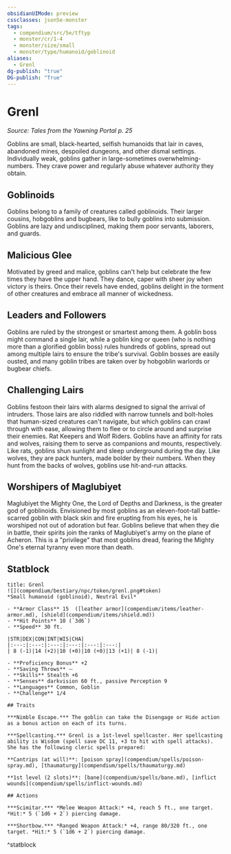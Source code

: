 ```yaml
---
obsidianUIMode: preview
cssclasses: json5e-monster
tags:
  - compendium/src/5e/tftyp
  - monster/cr/1-4
  - monster/size/small
  - monster/type/humanoid/goblinoid
aliases:
  - Grenl
dg-publish: "true"
DG-publish: "True"
---
```

# Grenl
*Source: Tales from the Yawning Portal p. 25*  

Goblins are small, black-hearted, selfish humanoids that lair in caves, abandoned mines, despoiled dungeons, and other dismal settings. Individually weak, goblins gather in large-sometimes overwhelming-numbers. They crave power and regularly abuse whatever authority they obtain.

## Goblinoids

Goblins belong to a family of creatures called goblinoids. Their larger cousins, hobgoblins and bugbears, like to bully goblins into submission. Goblins are lazy and undisciplined, making them poor servants, laborers, and guards.

## Malicious Glee

Motivated by greed and malice, goblins can't help but celebrate the few times they have the upper hand. They dance, caper with sheer joy when victory is theirs. Once their revels have ended, goblins delight in the torment of other creatures and embrace all manner of wickedness.

## Leaders and Followers

Goblins are ruled by the strongest or smartest among them. A goblin boss might command a single lair, while a goblin king or queen (who is nothing more than a glorified goblin boss) rules hundreds of goblins, spread out among multiple lairs to ensure the tribe's survival. Goblin bosses are easily ousted, and many goblin tribes are taken over by hobgoblin warlords or bugbear chiefs.

## Challenging Lairs

Goblins festoon their lairs with alarms designed to signal the arrival of intruders. Those lairs are also riddled with narrow tunnels and bolt-holes that human-sized creatures can't navigate, but which goblins can crawl through with ease, allowing them to flee or to circle around and surprise their enemies. Rat Keepers and Wolf Riders. Goblins have an affinity for rats and wolves, raising them to serve as companions and mounts, respectively. Like rats, goblins shun sunlight and sleep underground during the day. Like wolves, they are pack hunters, made bolder by their numbers. When they hunt from the backs of wolves, goblins use hit-and-run attacks.

## Worshipers of Maglubiyet

Maglubiyet the Mighty One, the Lord of Depths and Darkness, is the greater god of goblinoids. Envisioned by most goblins as an eleven-foot-tall battle-scarred goblin with black skin and fire erupting from his eyes, he is worshiped not out of adoration but fear. Goblins believe that when they die in battle, their spirits join the ranks of Maglubiyet's army on the plane of Acheron. This is a "privilege" that most goblins dread, fearing the Mighty One's eternal tyranny even more than death.

## Statblock

```ad-statblock
title: Grenl
![](compendium/bestiary/npc/token/grenl.png#token)
*Small humanoid (goblinoid), Neutral Evil*

- **Armor Class** 15  ([leather armor](compendium/items/leather-armor.md), [shield](compendium/items/shield.md))
- **Hit Points** 10 (`3d6`)
- **Speed** 30 ft.

|STR|DEX|CON|INT|WIS|CHA|
|:---:|:---:|:---:|:---:|:---:|:---:|
| 8 (-1)|14 (+2)|10 (+0)|10 (+0)|13 (+1)| 8 (-1)|

- **Proficiency Bonus** +2
- **Saving Throws** ⏤
- **Skills** Stealth +6
- **Senses** darkvision 60 ft., passive Perception 9
- **Languages** Common, Goblin
- **Challenge** 1/4

## Traits

***Nimble Escape.*** The goblin can take the Disengage or Hide action as a bonus action on each of its turns.

***Spellcasting.*** Grenl is a 1st-level spellcaster. Her spellcasting ability is Wisdom (spell save DC 11, +3 to hit with spell attacks). She has the following cleric spells prepared:

**Cantrips (at will)**: [poison spray](compendium/spells/poison-spray.md), [thaumaturgy](compendium/spells/thaumaturgy.md)

**1st level (2 slots)**: [bane](compendium/spells/bane.md), [inflict wounds](compendium/spells/inflict-wounds.md)

## Actions

***Scimitar.*** *Melee Weapon Attack:* +4, reach 5 ft., one target. *Hit:* 5 (`1d6 + 2`) piercing damage.

***Shortbow.*** *Ranged Weapon Attack:* +4, range 80/320 ft., one target. *Hit:* 5 (`1d6 + 2`) piercing damage.
```
^statblock